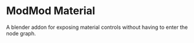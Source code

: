# ModMod Material

A blender addon for exposing material controls without having to enter the node graph.
